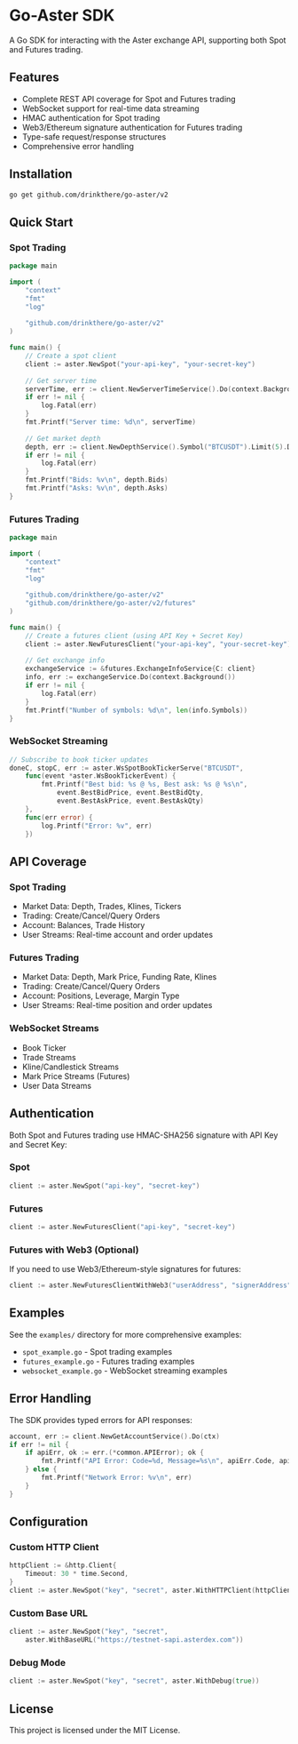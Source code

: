 # Go-Aster SDK

A Go SDK for interacting with the Aster exchange API, supporting both Spot and Futures trading.

## Features

- Complete REST API coverage for Spot and Futures trading
- WebSocket support for real-time data streaming
- HMAC authentication for Spot trading
- Web3/Ethereum signature authentication for Futures trading
- Type-safe request/response structures
- Comprehensive error handling

## Installation

```bash
go get github.com/drinkthere/go-aster/v2
```

## Quick Start

### Spot Trading

```go
package main

import (
    "context"
    "fmt"
    "log"
    
    "github.com/drinkthere/go-aster/v2"
)

func main() {
    // Create a spot client
    client := aster.NewSpot("your-api-key", "your-secret-key")
    
    // Get server time
    serverTime, err := client.NewServerTimeService().Do(context.Background())
    if err != nil {
        log.Fatal(err)
    }
    fmt.Printf("Server time: %d\n", serverTime)
    
    // Get market depth
    depth, err := client.NewDepthService().Symbol("BTCUSDT").Limit(5).Do(context.Background())
    if err != nil {
        log.Fatal(err)
    }
    fmt.Printf("Bids: %v\n", depth.Bids)
    fmt.Printf("Asks: %v\n", depth.Asks)
}
```

### Futures Trading

```go
package main

import (
    "context"
    "fmt"
    "log"
    
    "github.com/drinkthere/go-aster/v2"
    "github.com/drinkthere/go-aster/v2/futures"
)

func main() {
    // Create a futures client (using API Key + Secret Key)
    client := aster.NewFuturesClient("your-api-key", "your-secret-key")
    
    // Get exchange info
    exchangeService := &futures.ExchangeInfoService{C: client}
    info, err := exchangeService.Do(context.Background())
    if err != nil {
        log.Fatal(err)
    }
    fmt.Printf("Number of symbols: %d\n", len(info.Symbols))
}
```

### WebSocket Streaming

```go
// Subscribe to book ticker updates
doneC, stopC, err := aster.WsSpotBookTickerServe("BTCUSDT", 
    func(event *aster.WsBookTickerEvent) {
        fmt.Printf("Best bid: %s @ %s, Best ask: %s @ %s\n",
            event.BestBidPrice, event.BestBidQty,
            event.BestAskPrice, event.BestAskQty)
    },
    func(err error) {
        log.Printf("Error: %v", err)
    })
```

## API Coverage

### Spot Trading
- Market Data: Depth, Trades, Klines, Tickers
- Trading: Create/Cancel/Query Orders
- Account: Balances, Trade History
- User Streams: Real-time account and order updates

### Futures Trading
- Market Data: Depth, Mark Price, Funding Rate, Klines
- Trading: Create/Cancel/Query Orders
- Account: Positions, Leverage, Margin Type
- User Streams: Real-time position and order updates

### WebSocket Streams
- Book Ticker
- Trade Streams
- Kline/Candlestick Streams
- Mark Price Streams (Futures)
- User Data Streams

## Authentication

Both Spot and Futures trading use HMAC-SHA256 signature with API Key and Secret Key:

### Spot
```go
client := aster.NewSpot("api-key", "secret-key")
```

### Futures
```go
client := aster.NewFuturesClient("api-key", "secret-key")
```

### Futures with Web3 (Optional)
If you need to use Web3/Ethereum-style signatures for futures:
```go
client := aster.NewFuturesClientWithWeb3("userAddress", "signerAddress", "privateKey")
```

## Examples

See the `examples/` directory for more comprehensive examples:
- `spot_example.go` - Spot trading examples
- `futures_example.go` - Futures trading examples
- `websocket_example.go` - WebSocket streaming examples

## Error Handling

The SDK provides typed errors for API responses:

```go
account, err := client.NewGetAccountService().Do(ctx)
if err != nil {
    if apiErr, ok := err.(*common.APIError); ok {
        fmt.Printf("API Error: Code=%d, Message=%s\n", apiErr.Code, apiErr.Message)
    } else {
        fmt.Printf("Network Error: %v\n", err)
    }
}
```

## Configuration

### Custom HTTP Client
```go
httpClient := &http.Client{
    Timeout: 30 * time.Second,
}
client := aster.NewSpot("key", "secret", aster.WithHTTPClient(httpClient))
```

### Custom Base URL
```go
client := aster.NewSpot("key", "secret", 
    aster.WithBaseURL("https://testnet-sapi.asterdex.com"))
```

### Debug Mode
```go
client := aster.NewSpot("key", "secret", aster.WithDebug(true))
```

## License

This project is licensed under the MIT License.
